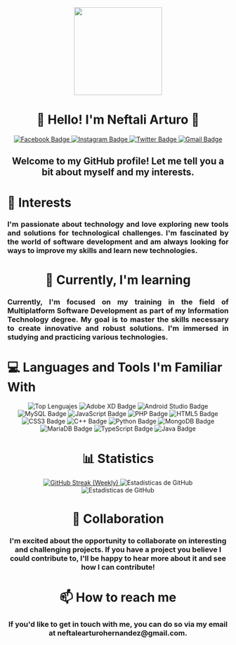 <div id="header" align="center">
    <img src="https://media.giphy.com/media/scZPhLqaVOM1qG4lT9/giphy.gif" width="200">
    <h1 align="center">👋 Hello! I'm Neftali Arturo 👋</h1>
    <a href="https://www.facebook.com/profile.php?id=100008252550294" target="_blank">
        <img src="https://img.shields.io/badge/Facebook-1877F2?logo=facebook&logoColor=fff&style=flat"
            alt="Facebook Badge">
    </a>
    <a href="https://www.instagram.com/nefth_07/" target="_blank">
        <img src="https://img.shields.io/badge/Instagram-E4405F?logo=instagram&logoColor=fff&style=flat"
            alt="Instagram Badge">
    </a>
    <a href="https://twitter.com/Netf22?t=-VbupxN_bFlr5GdKrqO3RA&s=08" target="_blank">
        <img src="https://img.shields.io/badge/Twitter-1D9BF0?logo=twitter&logoColor=fff&style=flat"
            alt="Twitter Badge">
    </a>
    <a href="mailto:neftaliarturohernandez@gmail.com" target="_blank">
        <img src="https://img.shields.io/badge/Gmail-EA4335?logo=gmail&logoColor=fff&style=flat" alt="Gmail Badge">
    </a>


</div>
<div id="header" align="center">
    <h2 align="center">Welcome to my GitHub profile! Let me tell you a bit about myself and my interests.</h2>
    <h1 align="left">👀 Interests</h1>
    <h3 align="justify">I'm passionate about technology and love exploring new tools and solutions for technological
        challenges. I'm fascinated by the world of software development and am always looking for ways to improve
        my skills and learn new technologies.
    </h3>
</div>
<div id="header" align="center">
    <h1 align="center">🌱 Currently, I'm learning</h1>
    <h3 align="justify">Currently, I'm focused on my training
        in the field of Multiplatform Software Development as part
        of my Information Technology degree. My goal is to master the
        skills necessary to create innovative and robust solutions.
        I'm immersed in studying and practicing various technologies.
    </h3>
    <h1 align="left">💻 Languages and Tools I'm Familiar With</h1>
     <img src="https://github-readme-stats.vercel.app/api/top-langs/?username=Nefta11&layout=compact&theme=dracula"
        alt="Top Lenguajes" />
    <img src="https://img.shields.io/badge/Adobe%20XD-FF61F6?logo=adobexd&logoColor=fff&style=plastic"
        alt="Adobe XD Badge">
    <img src="https://img.shields.io/badge/Android%20Studio-3DDC84?logo=androidstudio&logoColor=fff&style=flat"
        alt="Android Studio Badge">
    <img src="https://img.shields.io/badge/MySQL-4479A1?logo=mysql&logoColor=fff&style=flat" alt="MySQL Badge">
    <img src="https://img.shields.io/badge/JavaScript-F7DF1E?logo=javascript&logoColor=000&style=flat"
        alt="JavaScript Badge">
    <img src="https://img.shields.io/badge/PHP-777BB4?logo=php&logoColor=fff&style=flat" alt="PHP Badge">
    <img src="https://img.shields.io/badge/HTML5-E34F26?logo=html5&logoColor=fff&style=flat" alt="HTML5 Badge">
    <img src="https://img.shields.io/badge/CSS3-1572B6?logo=css3&logoColor=fff&style=flat" alt="CSS3 Badge">
    <img src="https://img.shields.io/badge/C%2B%2B-00599C?logo=cplusplus&logoColor=fff&style=flat" alt="C++ Badge">
    <img src="https://img.shields.io/badge/Python-3776AB?logo=python&logoColor=fff&style=flat" alt="Python Badge">
    <img src="https://img.shields.io/badge/MongoDB-47A248?logo=mongodb&logoColor=fff&style=flat" alt="MongoDB Badge">
    <img src="https://img.shields.io/badge/MariaDB-003545?logo=mariadb&logoColor=fff&style=flat" alt="MariaDB Badge">
    <img src="https://img.shields.io/badge/TypeScript-3178C6?logo=typescript&logoColor=fff&style=flat" alt="TypeScript Badge">
    <img src="https://img.shields.io/badge/Java-007396?logo=java&logoColor=fff&style=flat" alt="Java Badge">
</div>

<div id="header" align="center">
    <h1 align="center">📊 Statistics</h1>
    <a
        href="https://streak-stats.demolab.com?user=Nefta11&theme=dracula&hide_border=FALSO&border_radius=5&locale=es&date_format=M%20j%5B%2C%20Y%5D&mode=weekly">
        <img src="https://streak-stats.demolab.com?user=Nefta11&theme=dracula&hide_border=FALSO&border_radius=5&locale=es&date_format=M%20j%5B%2C%20Y%5D&mode=weekly"
            alt="GitHub Streak (Weekly)">
    </a>
    <img src="https://github-profile-summary-cards.vercel.app/api/cards/profile-details?username=Nefta11&theme=dracula"
        alt="Estadísticas de GitHub" />
    <img src="https://github-readme-stats.vercel.app/api?username=Nefta11&show_icons=true&count_private=true&theme=dracula"
        alt="Estadísticas de GitHub" />

</div>



<div id="header" align="center">
    <h1 align="center">💞️ Collaboration</h1>
    <h3>I'm excited about the opportunity to collaborate on interesting and challenging projects. If you have a project you believe I could contribute to, I'll be happy to hear more about it and see how I can contribute!</h3>
</div>



<div id="header" align="center">
    <h1 align="center"> 📫 How to reach me</h1>
    <h3>If you'd like to get in touch with me, you can do so via my email at neftalearturohernandez@gmail.com.</h3>
</div>
